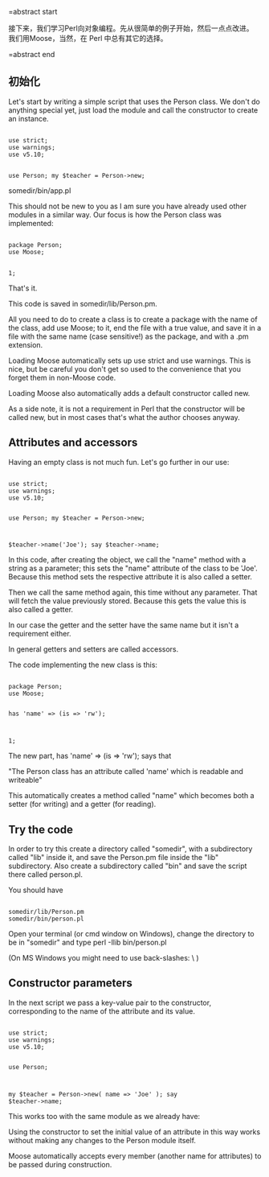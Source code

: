 
=abstract start


接下来，我们学习Perl向对象编程。先从很简单的例子开始，然后一点点改进。
我们用Moose，当然，在 Perl 中总有其它的选择。

=abstract end

<h2>初始化</h2>

Let's start by writing a simple script that uses the Person <hl>class</hl>.
We don't do anything special yet, just load the module and call
the <hl>constructor</hl> to create an <hl>instance</hl>.

<code lang="perl">
use strict;
use warnings;
use v5.10;

use Person;
my $teacher = Person->new;
</code>


somedir/bin/app.pl

This should not be new to you as I am sure you have
already used other modules in a similar way. Our focus is
how the Person class was implemented:

<code lang="perl">
package Person;
use Moose;

1;
</code>

That's it.

This code is saved in somedir/lib/Person.pm.

All you need to do to create a <hl>class</hl> is to create
a <hl>package</hl> with the name of the class, add <hl>use Moose;</hl> to it,
end the file with a true value, and save it in a file with
the same name (case sensitive!) as the package, and with a .pm extension.

Loading Moose automatically sets up <hl>use strict</hl> and <hl>use warnings</hl>.
This is nice, but be careful you don't get so used to the convenience that you
forget them in non-Moose code.

Loading Moose also automatically adds a default constructor called <hl>new</hl>.

As a side note, it is not a requirement in Perl that the constructor will be called
new, but in most cases that's what the author chooses anyway.

<h2>Attributes and accessors</h2>

Having an empty class is not much fun. Let's go further in our use:

<code lang="perl">
use strict;
use warnings;
use v5.10;

use Person;
my $teacher = Person->new;

$teacher->name('Joe');
say $teacher->name;
</code>

In this code, after creating the <hl>object</hl>, we call the "name" <hl>method</hl>
with a string as a parameter; this sets the "name" <hl>attribute</hl> of the class
to be 'Joe'. Because this method sets the respective attribute it is also called a
<hl>setter</hl>.

Then we call the same method again, this time without any parameter. That will fetch
the value previously stored. Because this gets the value this is also called a
<hl>getter</hl>.

In our case the <hl>getter</hl> and the <hl>setter</hl> have the same name but
it isn't a requirement either.

In general <hl>getters</hl> and <hl>setters</hl> are called <hl>accessors</hl>.

The code implementing the new class is this:

<code lang="perl">
package Person;
use Moose;

has 'name' => (is => 'rw');

1;
</code>

The new part, <hl>has 'name' => (is => 'rw');</hl> says that 

"The Person class <hl>has</hl> an attribute called <hl>'name'</hl>
which <hl>is</hl> <hl>r</hl>eadable and <hl>w</hl>riteable"

This automatically creates a method called "name" which becomes both a setter (for writing)
and a getter (for reading).

<h2>Try the code</h2>

In order to try this create a directory called "somedir", with a subdirectory called
"lib" inside it, and save the Person.pm file inside the "lib" subdirectory.
Also create a subdirectory called "bin" and save the script there called person.pl.

You should have

<code>
somedir/lib/Person.pm
somedir/bin/person.pl
</code>

Open your terminal (or cmd window on Windows), change the directory to be in "somedir" and
type  <hl>perl -Ilib bin/person.pl</hl>

(On MS Windows you might need to use back-slashes: \ )

<h2>Constructor parameters</h2>

In the next script we pass a key-value pair to the constructor,
corresponding to the name of the attribute and its value.

<code lang="perl">
use strict;
use warnings;
use v5.10;

use Person;

my $teacher = Person->new( name => 'Joe' );
say $teacher->name;
</code>

This works too with the same module as we already have:

Using the constructor to set the initial value of an attribute
in this way works without making any changes to the Person module itself.

Moose automatically accepts every <hl>member</hl> (another name for attributes)
to be passed during construction.


